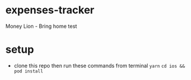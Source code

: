 # expenses-tracker
Money Lion - Bring home test
# setup
 - clone this repo then run these commands from terminal
  `yarn`
  `cd ios && pod install` 
